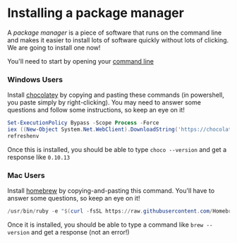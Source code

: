 # Installing a package manager

A *package manager* is a piece of software that runs on the command line and makes it easier to install lots of software quickly without lots of clicking. We are going to install one now!

You'll need to start by opening your [command line](commandline.md)

### Windows Users

Install [chocolatey](https://chocolatey.org/docs/installation) by copying and pasting these commands (in powershell, you paste simply by right-clicking). You may need to answer some questions and follow some instructions, so keep an eye on it!
```powershell
Set-ExecutionPolicy Bypass -Scope Process -Force 
iex ((New-Object System.Net.WebClient).DownloadString('https://chocolatey.org/install.ps1'))
refreshenv
```

Once this is installed, you should be able to type `choco --version` and get a response like `0.10.13`

### Mac Users

Install [homebrew](https://brew.sh) by copying-and-pasting this command. You'll have to answer some questions, so keep an eye on it!
```powershell
/usr/bin/ruby -e "$(curl -fsSL https://raw.githubusercontent.com/Homebrew/install/master/install)"
```

Once it is installed, you should be able to type a command like `brew --version` and get a response (not an error!)